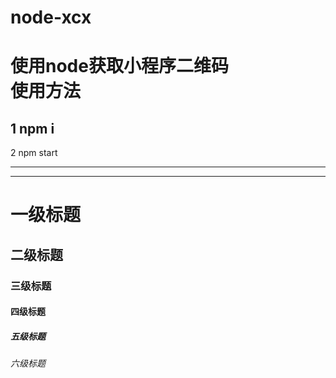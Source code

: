 # node-xcx
使用node获取小程序二维码<br>
使用方法
===
1 npm i
---
2 npm start
***

____


# 一级标题  
## 二级标题  
### 三级标题  
#### 四级标题  
##### 五级标题  
###### 六级标题 
